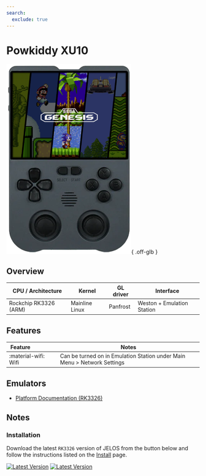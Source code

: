 ```yaml
---
search:
  exclude: true
---
```

# Powkiddy XU10

![](../../_inc/images/devices/powkiddy-xu10.png){ .off-glb }

## Overview

| CPU / Architecture | Kernel | GL driver | Interface |
| -- | -- | -- | -- |
| Rockchip RK3326 (ARM) | Mainline Linux | Panfrost | Weston + Emulation Station |

## Features

| Feature&nbsp;&nbsp;&nbsp;&nbsp;&nbsp;&nbsp;&nbsp;&nbsp;&nbsp;&nbsp;&nbsp;&nbsp;&nbsp;&nbsp;&nbsp;&nbsp; | Notes |
| -- | -- |
| :material-wifi: Wifi | Can be turned on in Emulation Station under Main Menu > Network Settings |

## Emulators

- [Platform Documentation (RK3326)](https://github.com/JustEnoughLinuxOS/distribution/blob/main/documentation/PER_DEVICE_DOCUMENTATION/RK3326)

## Notes

### Installation

Download the latest `RK3326` version of JELOS from the button below and follow the instructions listed on the [Install](../../../play/install/) page.

[![Latest Version](https://img.shields.io/github/release/JustEnoughLinuxOS/distribution.svg?labelColor=111111&color=5998FF&label=Latest&style=flat#only-light)](https://github.com/JustEnoughLinuxOS/distribution/releases/latest)
[![Latest Version](https://img.shields.io/github/release/JustEnoughLinuxOS/distribution.svg?labelColor=dddddd&color=5998FF&label=Latest&style=flat#only-dark)](https://github.com/JustEnoughLinuxOS/distribution/releases/latest)